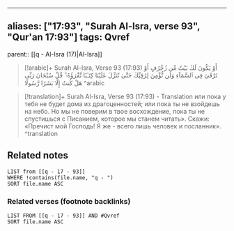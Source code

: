 
---
aliases: ["17:93", "Surah Al-Isra, verse 93", "Qur'an 17:93"]
tags: Qvref
---

parent:: [[q - Al-Isra (17)|Al-Isra]]

> [!arabic]+ Surah Al-Isra, Verse 93 (17:93)
> <span class="quran-arabic">أَوْ يَكُونَ لَكَ بَيْتٌ مِّن زُخْرُفٍ أَوْ تَرْقَىٰ فِى ٱلسَّمَآءِ وَلَن نُّؤْمِنَ لِرُقِيِّكَ حَتَّىٰ تُنَزِّلَ عَلَيْنَا كِتَـٰبًا نَّقْرَؤُهُۥ ۗ قُلْ سُبْحَانَ رَبِّى هَلْ كُنتُ إِلَّا بَشَرًا رَّسُولًا</span>
^arabic

> [!translation]+ Surah Al-Isra, Verse 93 (17:93) - Translation
> или пока у тебя не будет дома из драгоценностей; или пока ты не взойдешь на небо. Но мы не поверим в твое восхождение, пока ты не спустишься с Писанием, которое мы станем читать». Скажи: «Пречист мой Господь! Я же - всего лишь человек и посланник».
^translation



## Related notes
```dataview
LIST from [[q - 17 - 93]]
WHERE !contains(file.name, "q - ")
SORT file.name ASC
```

### Related verses (footnote backlinks)
```dataview
LIST FROM [[q - 17 - 93]] AND #Qvref
SORT file.name ASC
```

